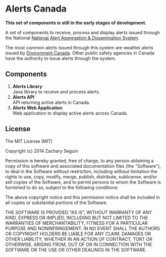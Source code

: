 # Alerts Canada

**This set of components is still in the early stages of development.**

A set of components to receive, process and display alerts issued through the National [National Alert Aggregation & Dissemination System](https://alerts.pelmorex.com).

The most common alerts issued through this system are weather alerts issued by [Environment Canada](http://ec.gc.ca). Other public safety agencies in Canada have the authority to issue alerts through the system.

## Components

1. **Alerts Library**
    <br />
    Java library to receive and process alerts.
2. **Alerts API**
    <br >
    API returning active alerts in Canada.
3. **Alerts Web Application**
    <br />
    Web application to display active alerts across Canada.

## License

The MIT License (MIT)

Copyright (c) 2014 Zachary Seguin

Permission is hereby granted, free of charge, to any person obtaining a copy of
this software and associated documentation files (the "Software"), to deal in
the Software without restriction, including without limitation the rights to
use, copy, modify, merge, publish, distribute, sublicense, and/or sell copies of
the Software, and to permit persons to whom the Software is furnished to do so,
subject to the following conditions:

The above copyright notice and this permission notice shall be included in all
copies or substantial portions of the Software.

THE SOFTWARE IS PROVIDED "AS IS", WITHOUT WARRANTY OF ANY KIND, EXPRESS OR
IMPLIED, INCLUDING BUT NOT LIMITED TO THE WARRANTIES OF MERCHANTABILITY, FITNESS
FOR A PARTICULAR PURPOSE AND NONINFRINGEMENT. IN NO EVENT SHALL THE AUTHORS OR
COPYRIGHT HOLDERS BE LIABLE FOR ANY CLAIM, DAMAGES OR OTHER LIABILITY, WHETHER
IN AN ACTION OF CONTRACT, TORT OR OTHERWISE, ARISING FROM, OUT OF OR IN
CONNECTION WITH THE SOFTWARE OR THE USE OR OTHER DEALINGS IN THE SOFTWARE.
